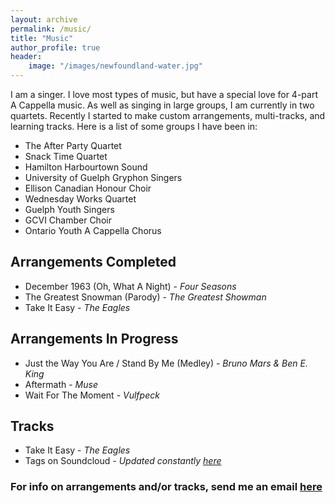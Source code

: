 ```yaml
---
layout: archive
permalink: /music/
title: "Music"
author_profile: true
header:
    image: "/images/newfoundland-water.jpg"
---
```

I am a singer. I love most types of music, but have a special love for 4-part A Cappella music. As well as singing in large groups, I am currently in two quartets. Recently I started to make custom arrangements, multi-tracks, and learning tracks. Here is a list of some groups I have been in:

- The After Party Quartet
- Snack Time Quartet
- Hamilton Harbourtown Sound
- University of Guelph Gryphon Singers
- Ellison Canadian Honour Choir
- Wednesday Works Quartet
- Guelph Youth Singers
- GCVI Chamber Choir
- Ontario Youth A Cappella Chorus

## Arrangements Completed
- December 1963 \(Oh, What A Night\) - *Four Seasons*
- The Greatest Snowman \(Parody\) - *The Greatest Showman*
- Take It Easy - *The Eagles*

## Arrangements In Progress
- Just the Way You Are / Stand By Me \(Medley\) - *Bruno Mars & Ben E. King*
- Aftermath - *Muse*
- Wait For The Moment - *Vulfpeck*

## Tracks
- Take It Easy - *The Eagles*
- Tags on Soundcloud - *Updated constantly [here](https://soundcloud.com/user-899983098)*

### For info on arrangements and/or tracks, send me an email [here](mailto:ben.sproule55@gmail.com)